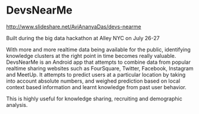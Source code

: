 DevsNearMe
==========

http://www.slideshare.net/AviAnanyaDas/devs-nearme

Built during the big data hackathon at Alley NYC on July 26-27

With more and more realtime data being available for the public, identifying knowledge clusters at the right point in time becomes really valuable. DevsNearMe is an Android app that attempts to combine data from popular realtime sharing websites such as FourSquare, Twitter, Facebook, Instagram and MeetUp. It attempts to predict users at a particular location by taking into account absolute numbers, and weighed prediction based on local context based information and learnt knowledge from past user behavior.

This is highly useful for knowledge sharing, recruiting and demographic analysis. 